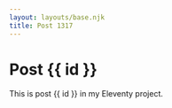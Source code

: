 ```yaml
---
layout: layouts/base.njk
title: Post 1317
---
```


# Post {{ id }}

This is post {{ id }} in my Eleventy project.
